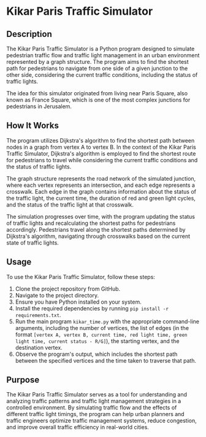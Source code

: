# Kikar Paris Traffic Simulator

## Description
The Kikar Paris Traffic Simulator is a Python program designed to simulate pedestrian traffic flow and traffic light management in an urban environment represented by a graph structure. The program aims to find the shortest path for pedestrians to navigate from one side of a given junction to the other side, considering the current traffic conditions, including the status of traffic lights.

The idea for this simulator originated from living near Paris Square, also known as France Square, which is one of the most complex junctions for pedestrians in Jerusalem.

## How It Works
The program utilizes Dijkstra's algorithm to find the shortest path between nodes in a graph from vertex A to vertex B. In the context of the Kikar Paris Traffic Simulator, Dijkstra's algorithm is employed to find the shortest route for pedestrians to travel while considering the current traffic conditions and the status of traffic lights.

The graph structure represents the road network of the simulated junction, where each vertex represents an intersection, and each edge represents a crosswalk. Each edge in the graph contains information about the status of the traffic light, the current time, the duration of red and green light cycles, and the status of the traffic light at that crosswalk.

The simulation progresses over time, with the program updating the status of traffic lights and recalculating the shortest paths for pedestrians accordingly. Pedestrians travel along the shortest paths determined by Dijkstra's algorithm, navigating through crosswalks based on the current state of traffic lights.

## Usage
To use the Kikar Paris Traffic Simulator, follow these steps:

1. Clone the project repository from GitHub.
2. Navigate to the project directory.
3. Ensure you have Python installed on your system.
4. Install the required dependencies by running `pip install -r requirements.txt`.
5. Run the main program `kikar_time.py` with the appropriate command-line arguments, including the number of vertices, the list of edges (in the format `[vertex A, vertex B, current time, red light time, green light time, current status - R/G]`), the starting vertex, and the destination vertex.
6. Observe the program's output, which includes the shortest path between the specified vertices and the time taken to traverse that path.

## Purpose
The Kikar Paris Traffic Simulator serves as a tool for understanding and analyzing traffic patterns and traffic light management strategies in a controlled environment. By simulating traffic flow and the effects of different traffic light timings, the program can help urban planners and traffic engineers optimize traffic management systems, reduce congestion, and improve overall traffic efficiency in real-world cities.
